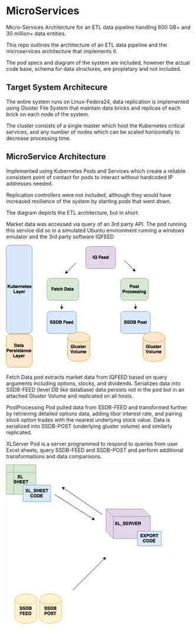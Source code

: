# MicroServices
Micro-Services Architecture for an ETL data pipeline handling 600 GB+ and 30 million+ data entities. 

This repo outlines the architecture of an ETL data pipeline and the microservices architecture that implements it. 

The pod specs and diagram of the system are included, however the actual code base, schema for data structures, are propietary and not included. 

## Target System Architecure
The entire system runs on Linux-Fedora24, data replication is implemented using Gluster File System that maintain  data bricks and replicas of each brick on each node of the system.

The cluster consists of a single master which host the Kubernetes critical services, and any number of nodes which can be scaled horizontally to decrease processing time.

## MicroService Architecture
Implemented using Kubernetes Pods and Services which create a reliable consistent point of contact for pods to interact without hardcoded IP addresses needed. 

Replication controllers were not included, although they would have increased resilience of the system by starting pods that went down. 

The diagram depicts the ETL architecture, but in short:

Market data was accessed via query of an 3rd party API. The pod running this service did so in a simulated Ubuntu environment running a windows emulator and the 3rd party software IQFEED

![Alt text](/system_diagram.jpg "System Diagram")

Fetch Data pod extracts market data from IQFEED based on query arguments including options, stocks, and dividends. Serializes data into SSDB-FEED (level DB like database) data persists not in the pod but in an attached Gluster Volume and replicated on all hosts.  

PostProcessing Pod pulled data from SSDB-FEED and transformed further by retrieving detailed options data, adding libor interest rate, and pairing stock option trades with the nearest underlying stock value. Data is serialized into SSDB-POST (underlying gluster volume) and similarly replicated.   

XLServer Pod is a server programmed to respond to queries from user Excel sheets, query SSDB-FEED and SSDB-POST and perform additional transformations and data comparisons.

![Alt text](/xl_server.jpg "XL Server")

